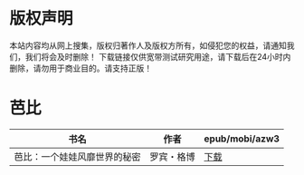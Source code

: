 # 版权声明

本站内容均从网上搜集，版权归著作人及版权方所有，如侵犯您的权益，请通知我们，我们将会及时删除！ 下载链接仅供宽带测试研究用途，请下载后在24小时内删除，请勿用于商业目的。请支持正版！

# 芭比

| 书名 | 作者 | epub/mobi/azw3 |
| --- | --- | --- |
| 芭比：一个娃娃风靡世界的秘密 | 罗宾・格博 | [下载](https://url89.ctfile.com/f/31084289-1357051027-e3e027?p=8866) |
